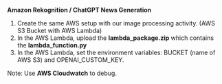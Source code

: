 **Amazon Rekognition / ChatGPT News Generation**

1. Create the same AWS setup with our image processing activity. (AWS S3 Bucket with AWS Lambda)
2. In the AWS Lambda, upload the **lambda_package.zip** which contains the **lambda_function.py**
3. In the AWS Lambda, set the environment variables: BUCKET (name of AWS S3) and OPENAI_CUSTOM_KEY.

Note: Use **AWS Cloudwatch** to debug.
